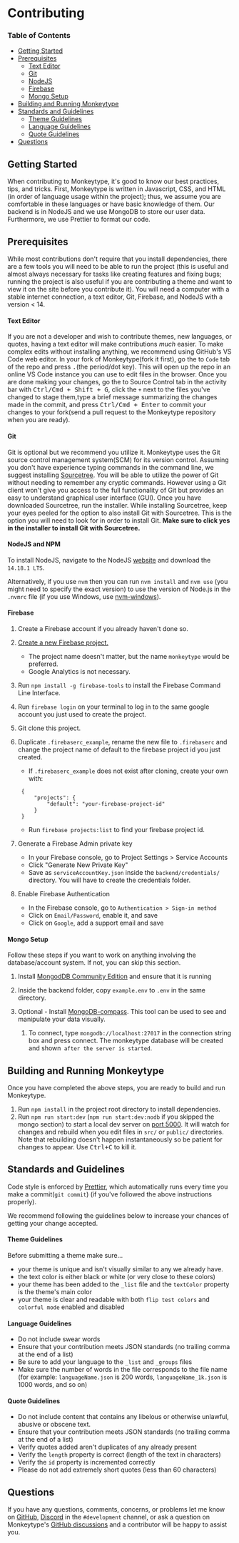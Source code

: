 # Contributing

### **Table of Contents**

- [Getting Started](#getting-started)
- [Prerequisites](#prerequisites)
  - [Text Editor](#text-editor)
  - [Git ](#git)
  - [NodeJS](#nodejs)
  - [Firebase](#firebase)
  - [Mongo Setup](#mongo-setup)
- [Building and Running Monkeytype](#building-and-running-monkeytype)
- [Standards and Guidelines](#standards-and-guidelines)
  - [Theme Guidelines](#theme-guidelines)
  - [Language Guidelines](#language-guidelines)
  - [Quote Guidelines](#quote-guidelines)
- [Questions](#questions)

## Getting Started

When contributing to Monkeytype, it's good to know our best practices, tips, and tricks. First, Monkeytype is written in Javascript, CSS, and HTML (in order of language usage within the project); thus, we assume you are comfortable in these languages or have basic knowledge of them. Our backend is in NodeJS and we use MongoDB to store our user data. Furthermore, we use Prettier to format our code.

## Prerequisites

While most contributions don't require that you install dependencies, there are a few tools you will need to be able to run the project (this is useful and almost always necessary for tasks like creating features and fixing bugs; running the project is also useful if you are contributing a theme and want to view it on the site before you contribute it). You will need a computer with a stable internet connection, a text editor, Git, Firebase, and NodeJS with a version < 14.

#### Text Editor

If you are not a developer and wish to contribute themes, new languages, or quotes, having a text editor will make contributions _much_ easier. To make complex edits without installing anything, we recommend using GitHub's VS Code web editor. In your fork of Monkeytype(fork it first), go the to `Code` tab of the repo and press <kbd>.</kbd>(the period/dot key). This will open up the repo in an online VS Code instance you can use to edit files in the browser. Once you are done making your changes, go the to Source Control tab in the activity bar with <kbd>Ctrl/Cmd + Shift + G</kbd>, click the `+` next to the files you've changed to stage them,type a brief message summarizing the changes made in the commit, and press <kbd>Ctrl/Cmd + Enter</kbd> to commit your changes to your fork(send a pull request to the Monkeytype repository when you are ready).

#### Git

Git is optional but we recommend you utilize it. Monkeytype uses the Git source control management system(SCM) for its version control. Assuming you don't have experience typing commands in the command line, we suggest installing [Sourcetree](https://www.sourcetreeapp.com/). You will be able to utilize the power of Git without needing to remember any cryptic commands. However using a Git client won't give you access to the full functionality of Git but provides an easy to understand graphical user interface (GUI). Once you have downloaded Sourcetree, run the installer. While installing Sourcetree, keep your eyes peeled for the option to also install Git with Sourcetree. This is the option you will need to look for in order to install Git. **Make sure to click yes in the installer to install Git with Sourcetree.**

#### NodeJS and NPM

To install NodeJS, navigate to the NodeJS [website](https://nodejs.org/en/) and download the `14.18.1 LTS`.

Alternatively, if you use `nvm` then you can run `nvm install` and `nvm use` (you might need to specify the exact version) to use the version of Node.js in the `.nvmrc` file (if you use Windows, use [nvm-windows](https://github.com/coreybutler/nvm-windows)).

#### Firebase

1. Create a Firebase account if you already haven't done so.
1. [Create a new Firebase project.](https://console.firebase.google.com/u/0/)

   - The project name doesn't matter, but the name `monkeytype` would be preferred.
   - Google Analytics is not necessary.

1. Run `npm install -g firebase-tools` to install the Firebase Command Line Interface.
1. Run `firebase login` on your terminal to log in to the same google account you just used to create the project.
1. Git clone this project.
1. Duplicate `.firebaserc_example`, rename the new file to `.firebaserc` and change the project name of default to the firebase project id you just created.

   - If `.firebaserc_example` does not exist after cloning, create your own with:

   ```.firebaserc
    {
        "projects": {
            "default": "your-firebase-project-id"
        }
    }
   ```

   - Run `firebase projects:list` to find your firebase project id.

1. Generate a Firebase Admin private key

   - In your Firebase console, go to Project Settings > Service Accounts
   - Click "Generate New Private Key"
   - Save as `serviceAccountKey.json` inside the `backend/credentials/` directory. You will have to create the credentials folder.

1. Enable Firebase Authentication

   - In the Firebase console, go to `Authentication > Sign-in method`
   - Click on `Email/Password`, enable it, and save
   - Click on `Google`, add a support email and save

#### Mongo Setup

Follow these steps if you want to work on anything involving the database/account system. If not, you can skip this section.

1. Install [MongodDB Community Edition](https://docs.mongodb.com/manual/administration/install-community/) and ensure that it is running

1. Inside the backend folder, copy `example.env` to `.env` in the same directory.

1. Optional - Install [MongoDB-compass](https://www.mongodb.com/try/download/compass?tck=docs_compass). This tool can be used to see and manipulate your data visually.
   1. To connect, type `mongodb://localhost:27017` in the connection string box and press connect. The monkeytype database will be created and shown` after the server is started`.

## Building and Running Monkeytype

Once you have completed the above steps, you are ready to build and run Monkeytype.

1. Run `npm install` in the project root directory to install dependencies.
1. Run `npm run start:dev` (`npm run start:dev:nodb` if you skipped the mongo section) to start a local dev server on [port 5000](http://localhost:5000). It will watch for changes and rebuild when you edit files in `src/` or `public/` directories. Note that rebuilding doesn't happen instantaneously so be patient for changes to appear. Use <kbd>Ctrl+C</kbd> to kill it.

## Standards and Guidelines

Code style is enforced by [Prettier](https://prettier.io/docs/en/install.html), which automatically runs every time you make a commit(`git commit`) (if you've followed the above instructions properly).

We recommend following the guidelines below to increase your chances of getting your change accepted.

#### Theme Guidelines

<!-- TODO: add screenshots to provide examples for dos and don'ts -->

Before submitting a theme make sure...

- your theme is unique and isn't visually similar to any we already have.
- the text color is either black or white (or very close to these colors)
- your theme has been added to the `_list` file and the `textColor` property is the theme's main color
- your theme is clear and readable with both `flip test colors` and `colorful mode` enabled and disabled

#### Language Guidelines

- Do not include swear words
- Ensure that your contribution meets JSON standards (no trailing comma at the end of a list)
- Be sure to add your language to the `_list` and `_groups` files
- Make sure the number of words in the file corresponds to the file name (for example: `languageName.json` is 200 words, `languageName_1k.json` is 1000 words, and so on)

#### Quote Guidelines

- Do not include content that contains any libelous or otherwise unlawful, abusive or obscene text.
- Ensure that your contribution meets JSON standards (no trailing comma at the end of a list)
- Verify quotes added aren't duplicates of any already present
- Verify the `length` property is correct (length of the text in characters)
- Verify the `id` property is incremented correctly
- Please do not add extremely short quotes (less than 60 characters)

## Questions

If you have any questions, comments, concerns, or problems let me know on [GitHub](https://github.com/Miodec), [Discord](https://discord.gg/monkeytype) in the `#development` channel, or ask a question on Monkeytype's [GitHub discussions](https://github.com/Miodec/monkeytype/discussions) and a contributor will be happy to assist you.
